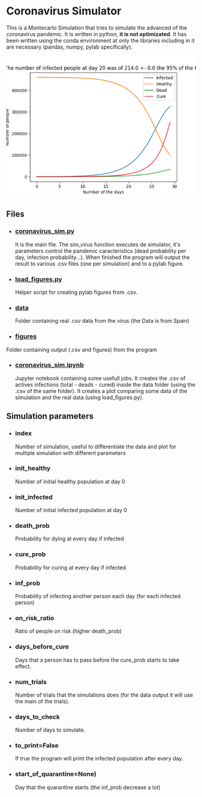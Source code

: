 # Coronavirus Simulator

This is a Montecarlo Simulation that tries to simulate the advanced of the coronavirus pandemic. It is written in python, **it is not optimizated**. It has been written using the conda environment at only the libraries including in it are necessary (pandas, numpy, pylab specifically).

![alt plot](./figures/Figure_1.png)

## Files

- ### [coronavirus_sim.py](coronavirus_sim.py)

  It is the main file. The sim_virus function executes de simulator, it's parameters control the pandemic caracteristics (dead probability per day, infection probability...). When finished the program will output the result to various .csv files (one per simulation) and to a pylab figure.

- ### [load_figures.py](./load_figures.py)

  Helper script for creating pylab figures from .csv.

- ### [data](./data/)

  Folder containing real .csv data from the virus (the Data is from Spain)

- ### [figures](./figures/)

Folder containing output (.csv and figures) from the program

- ### [coronavirus_sim.ipynb](./coronavirus_sim.ipynb)
  Jupyter notebook containing some usefull jobs. It creates the .csv of actives infections (total - deads - cured) inside the data folder (using the .csv of the same folder). It creates a plot comparing some data of the simulation and the real data (using load_figures.py).

## Simulation parameters

- ### index

  Number of simulation, useful to differentiate the data and plot for multiple simulation with different parameters

- ### init_healthy

  Number of initial healthy population at day 0

- ### init_infected
  Number of initial infected population at day 0
- ### death_prob

  Probability for dying at every day if infected

- ### cure_prob

  Probability for curing at every day if infected

- ### inf_prob

  Probability of infecting another person each day (for each infected person)

- ### on_risk_ratio

  Ratio of people on risk (higher death_prob)

- ### days_before_cure

  Days that a person has to pass before the cure_prob starts to take effect.

- ### num_trials

  Number of trials that the simulations does (for the data output it will use the main of the trials).

- ### days_to_check

  Number of days to simulate.

- ### to_print=False

  If true the program will print the infected population after every day.

- ### start_of_quarantine=None)
  Day that the quarantine starts (the inf_prob decrease a lot)
